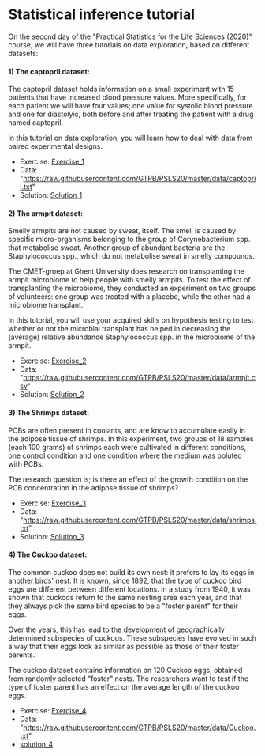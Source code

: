 # Statistical inference tutorial

On the second day of the "Practical Statistics for the Life Sciences (2020)" course, we will have three tutorials on data exploration, based on different datasets:

#### 1) The captopril dataset:

The captopril dataset holds information on a small experiment with 15 patients that have increased blood pressure values. 
More specifically, for each patient we will have four values; one value for systolic blood pressure and one for diastolyic,
both before and after treating the patient with a drug named captopril.

In this tutorial on data exploration, you will learn how to deal with data from paired experimental designs.

- Exercise: [Exercise_1](./05-Hypothesis-testing-captopril.html)
- Data: "https://raw.githubusercontent.com/GTPB/PSLS20/master/data/captopril.txt"
- Solution: [Solution_1](./05-Hypothesis-testing-captopril.html)


#### 2) The armpit dataset:

Smelly armpits are not caused by sweat, itself. The smell is caused by specific micro-organisms belonging to the group of
Corynebacterium spp. that metabolise sweat. Another group of abundant bacteria are the Staphylococcus spp.,
which do not metabolise sweat in smelly compounds.

The CMET-groep at Ghent University does research on transplanting the armpit microbiome to help people with smelly armpits.
To test the effect of transplanting the microbiome, they conducted an experiment on two groups of volunteers: one group was
treated with a placebo, while the other had a microbiome transplant. 

In this tutorial, you will use your acquired skills on hypothesis testing to test whether or not the microbial transplant
has helped in decreasing the (average) relative abundance Staphylococcus spp. in the microbiome of the armpit.

- Exercise: [Exercise_2](./05-Hypothesis-testing-armpit.html)
- Data: "https://raw.githubusercontent.com/GTPB/PSLS20/master/data/armpit.csv"
- Solution: [Solution_2](./05-Hypothesis-testing-armpit.html)


#### 3) The Shrimps dataset:

PCBs are often present in coolants, and are know to accumulate easily in the adipose tissue of shrimps. In this experiment, two
groups of 18 samples (each 100 grams) of shrimps each were cultivated in different conditions, one control condition and one condition 
where the medium was poluted with PCBs. 

The research question is; is there an effect of the  growth condition on the PCB concentration in the adipose tissue of shrimps?

- Exercise: [Exercise_3](05-Non-parametric-shrimps.html)
- Data: "https://raw.githubusercontent.com/GTPB/PSLS20/master/data/shrimps.txt"
- Solution: [Solution_3](./05-Non-parametric-shrimps.html)


#### 4) The Cuckoo dataset:

The common cuckoo does not build its own nest: it prefers to lay its eggs in another birds' nest. It is known, since 1892,
that the type of cuckoo bird eggs are different between different locations. In a study from 1940, it was shown that cuckoos return
to the same nesting area each year, and that they always pick the same bird species to be a "foster parent" for their eggs.

Over the years, this has lead to the development of geographically determined subspecies of cuckoos. These subspecies have evolved in
such a way that their eggs look as similar as possible as those of their foster parents.

The cuckoo dataset contains information on 120 Cuckoo eggs, obtained from randomly selected "foster" nests.
The researchers want to test if the type of foster parent has an effect on the average length of the cuckoo eggs. 

- Exercise: [Exercise_4](./05-Hypothesis-testing-cuckoo.html)
- Data: "https://raw.githubusercontent.com/GTPB/PSLS20/master/data/Cuckoo.txt"
- [solution_4](./05-Hypothesis-testing-cuckoo.html)





